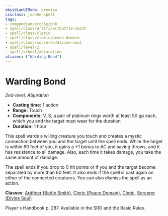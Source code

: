 ```yaml
---
obsidianUIMode: preview
cssclass: json5e-spell
tags:
- compendium/src/5e/phb
- spell/class/artificer/battle-smith
- spell/class/cleric
- spell/class/cleric/peace-domain
- spell/class/sorcerer/divine-soul
- spell/level/2
- spell/school/abjuration
aliases: ["Warding Bond"]
---
```

# Warding Bond
*2nd-level, Abjuration*  

- **Casting time:** 1 action
- **Range:** Touch
- **Components:** V, S, a pair of platinum rings worth at least 50 gp each, which you and the target must wear for the duration
- **Duration:** 1 hour

This spell wards a willing creature you touch and creates a mystic connection between you and the target until the spell ends. While the target is within 60 feet of you, it gains a +1 bonus to AC and saving throws, and it has resistance to all damage. Also, each time it takes damage, you take the same amount of damage.

The spell ends if you drop to 0 hit points or if you and the target become separated by more than 60 feet. It also ends if the spell is cast again on either of the connected creatures. You can also dismiss the spell as an action.

**Classes**: [Artificer (Battle Smith)](../../classes/artificer-battle-smith-tce.md#), [Cleric (Peace Domain)](../../classes/cleric-peace-domain-tce.md#), [Cleric](../../classes/cleric.md#), [Sorcerer (Divine Soul)](../../classes/sorcerer-divine-soul-xge.md#)

Player's Handbook p. 287. Available in the SRD and the Basic Rules.